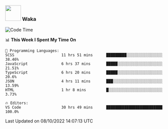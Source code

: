 ### <img src="https://media.giphy.com/media/VgCDAzcKvsR6OM0uWg/giphy.gif" width="50"> Waka

  <!--START_SECTION:waka-->
![Code Time](http://img.shields.io/badge/Code%20Time-921%20hrs%2052%20mins-blue)

📊 **This Week I Spent My Time On** 

```text
💬 Programming Languages: 
SCSS                     11 hrs 51 mins      █████████░░░░░░░░░░░░░░░░   38.46% 
JavaScript               6 hrs 37 mins       █████░░░░░░░░░░░░░░░░░░░░   21.51% 
TypeScript               6 hrs 20 mins       █████░░░░░░░░░░░░░░░░░░░░   20.6% 
JSON                     4 hrs 11 mins       ███░░░░░░░░░░░░░░░░░░░░░░   13.59% 
HTML                     1 hr 8 mins         █░░░░░░░░░░░░░░░░░░░░░░░░   3.73%

🔥 Editors: 
VS Code                  30 hrs 49 mins      █████████████████████████   100.0%

```


 Last Updated on 08/10/2022 14:07:13 UTC
<!--END_SECTION:waka-->
